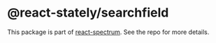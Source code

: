 # @react-stately/searchfield

This package is part of [react-spectrum](https://github.com/adobe/react-spectrum). See the repo for more details.
